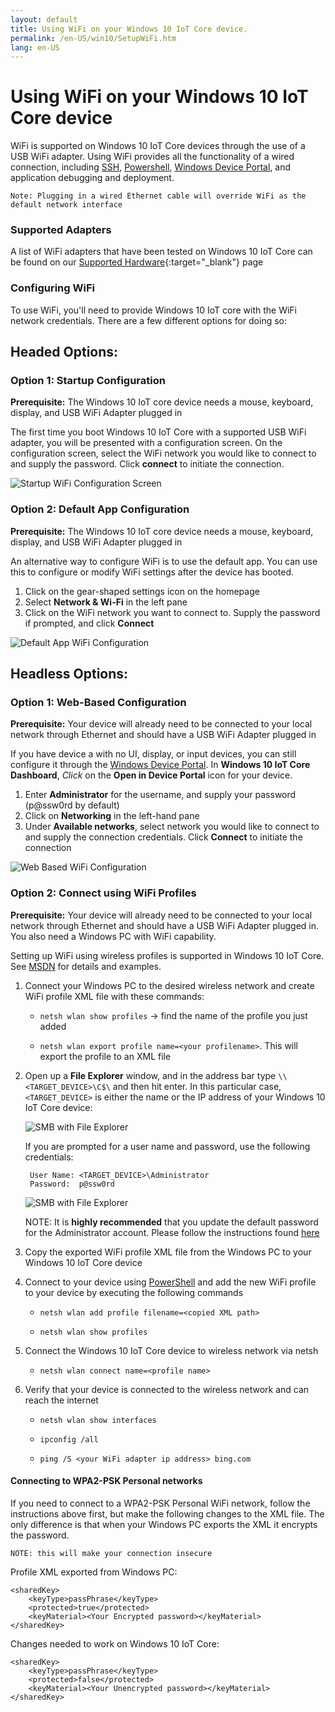 ```yaml
---
layout: default
title: Using WiFi on your Windows 10 IoT Core device.
permalink: /en-US/win10/SetupWiFi.htm
lang: en-US
---
```


# Using WiFi on your Windows 10 IoT Core device

WiFi is supported on Windows 10 IoT Core devices through the use of a USB WiFi adapter. Using WiFi provides all the functionality of a wired connection,
including [SSH]({{site.baseurl}}/{{page.lang}}/win10/samples/SSH.htm), [Powershell]({{site.baseurl}}/{{page.lang}}/win10/samples/PowerShell.htm), [Windows Device Portal]({{site.baseurl}}/{{page.lang}}/win10/tools/DevicePortal.htm), and application debugging and deployment.

	Note: Plugging in a wired Ethernet cable will override WiFi as the default network interface

### <a name="WiFi_Devices"></a>Supported Adapters
A list of WiFi adapters that have been tested on Windows 10 IoT Core can be found on our [Supported Hardware]({{site.baseurl}}/{{page.lang}}/win10/SupportedInterfaces.htm#WiFi-Dongles){:target="_blank"} page

### Configuring WiFi
To use WiFi, you'll need to provide Windows 10 IoT core with the WiFi network credentials. There are a few different options for doing so:

## Headed Options:

### Option 1: Startup Configuration
**Prerequisite:** The Windows 10 IoT core device needs a mouse, keyboard, display, and USB WiFi Adapter plugged in

The first time you boot Windows 10 IoT Core with a supported USB WiFi adapter, you will be presented with a configuration screen.
On the configuration screen, select the WiFi network you would like to connect to and supply the password. Click **connect** to initiate the connection.

![Startup WiFi Configuration Screen]({{site.baseurl}}/Resources/images/SetupWiFi/WiFiStartupConfig.png)

### Option 2: Default App Configuration
**Prerequisite:** The Windows 10 IoT core device needs a mouse, keyboard, display, and USB WiFi Adapter plugged in

An alternative way to configure WiFi is to use the default app. You can use this to configure or modify WiFi settings after the device has booted.

1. Click on the gear-shaped settings icon on the homepage
2. Select **Network & Wi-Fi** in the left pane
3. Click on the WiFi network you want to connect to. Supply the password if prompted, and click **Connect**

![Default App WiFi Configuration]({{site.baseurl}}/Resources/images/SetupWiFi/DefaultAppWiFiConfig.png)

## Headless Options:

### Option 1: Web-Based Configuration
**Prerequisite:** Your device will already need to be connected to your local network through Ethernet and should have a USB WiFi Adapter plugged in

If you have device a with no UI, display, or input devices, you can still configure it through the [Windows Device Portal]({{site.baseurl}}/{{page.lang}}/win10/tools/DevicePortal.htm).
In **Windows 10 IoT Core Dashboard**, *Click* on the **Open in Device Portal** icon for your device.

<!-- This content is replicated at en-US/win10/KitSetupRPI.md -->

1. Enter **Administrator** for the username, and supply your password (p@ssw0rd by default)
2. Click on **Networking** in the left-hand pane
3. Under **Available networks**, select network you would like to connect to and supply the connection credentials. Click **Connect** to initiate the connection

![Web Based WiFi Configuration]({{site.baseurl}}/Resources/images/SetupWiFi/WebBWiFiConfig.png)

<!-- End of Replicated Content -->


### Option 2: Connect using WiFi Profiles

**Prerequisite:** Your device will already need to be connected to your local network through Ethernet and should have a USB WiFi Adapter plugged in. You also need a Windows PC with WiFi capability.

Setting up WiFi using wireless profiles is supported in Windows 10 IoT Core. See [MSDN](https://msdn.microsoft.com/en-us/library/windows/desktop/aa369853) for details and examples.

1. Connect your Windows PC to the desired wireless network and create WiFi profile XML file with these commands:

    * `netsh wlan show profiles` -> find the name of the profile you just added

    * `netsh wlan export profile name=<your profilename>`. This will export the profile to an XML file

2. Open up a **File Explorer** window, and in the address bar type `\\<TARGET_DEVICE>\C$\` and then hit enter.  In this particular case, `<TARGET_DEVICE>` is either the name or the IP address of your Windows 10 IoT Core device:

    ![SMB with File Explorer]({{site.baseurl}}/Resources/images/DriverLab/smb1.png)

    If you are prompted for a user name and password, use the following credentials:

        User Name: <TARGET_DEVICE>\Administrator
        Password:  p@ssw0rd

    ![SMB with File Explorer]({{site.baseurl}}/Resources/images/DriverLab/cred1.png)

    NOTE: It is **highly recommended** that you update the default password for the Administrator account.  Please follow the instructions found [here]({{site.baseurl}}/{{page.lang}}/win10/samples/PowerShell.htm)

3. Copy the exported WiFi profile XML file from the Windows PC to your Windows 10 IoT Core device

4. Connect to your device using [PowerShell]({{site.baseurl}}/{{page.lang}}/win10/samples/PowerShell.htm) and add the new WiFi profile to your device by executing the following commands

    * `netsh wlan add profile filename=<copied XML path>`

    * `netsh wlan show profiles`

5. Connect the Windows 10 IoT Core device to wireless network via netsh

    * `netsh wlan connect name=<profile name>`

6. Verify that your device is connected to the wireless network and can reach the internet

    * `netsh wlan show interfaces`

    * `ipconfig /all`

    * `ping /S <your WiFi adapter ip address> bing.com`


#### Connecting to WPA2-PSK Personal networks

If you need to connect to a WPA2-PSK Personal WiFi network, follow the instructions above first, but make the following changes to the XML file. The only difference is that when your Windows PC exports the XML it encrypts the password.

    NOTE: this will make your connection insecure

Profile XML exported from Windows PC:

    <sharedKey>
        <keyType>passPhrase</keyType>
        <protected>true</protected>
        <keyMaterial><Your Encrypted password></keyMaterial>
    </sharedKey>


Changes needed to work on Windows 10 IoT Core:

    <sharedKey>
        <keyType>passPhrase</keyType>
        <protected>false</protected>
        <keyMaterial><Your Unencrypted password></keyMaterial>
    </sharedKey>
